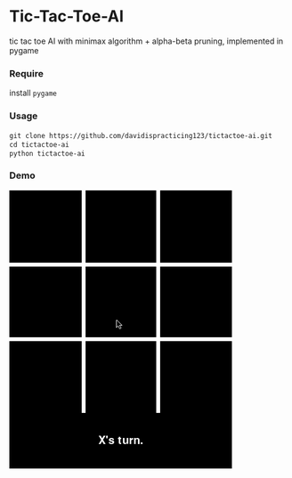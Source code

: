 # Tic-Tac-Toe-AI
tic tac toe AI with minimax algorithm + alpha-beta pruning, implemented in pygame

### Require
install `pygame`

### Usage
```
git clone https://github.com/davidispracticing123/tictactoe-ai.git
cd tictactoe-ai
python tictactoe-ai
```

### Demo
<img src="demo.gif" width="400">